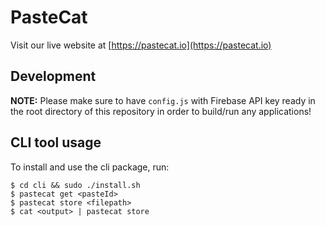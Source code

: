 # PasteCat

Visit our live website at [https://pastecat.io](https://pastecat.io)

## Development

**NOTE:** Please make sure to have `config.js` with Firebase API key ready in
the root directory of this repository in order to build/run any applications! 

## CLI tool usage

To install and use the cli package, run:

```
$ cd cli && sudo ./install.sh
$ pastecat get <pasteId>
$ pastecat store <filepath>
$ cat <output> | pastecat store
```
